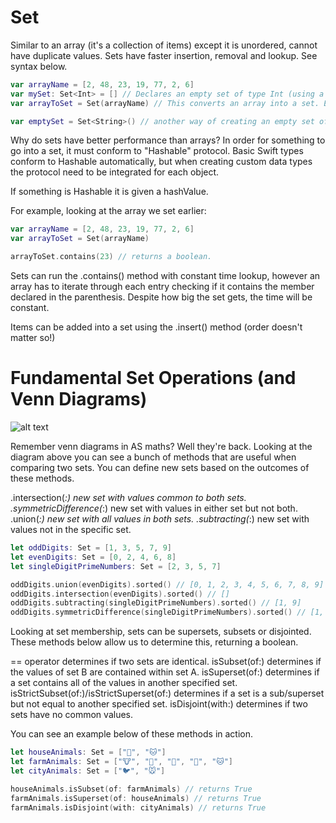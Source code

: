 # Set

Similar to an array (it's a collection of items) except it is unordered, cannot have duplicate values. Sets have faster insertion, removal and lookup. See syntax below.

```swift
var arrayName = [2, 48, 23, 19, 77, 2, 6]
var mySet: Set<Int> = [] // Declares an empty set of type Int (using a literal)
var arrayToSet = Set(arrayName) // This converts an array into a set. Every time the set is accessed the order is randomised. Any duplicate values are deleted when the array is converted.

var emptySet = Set<String>() // another way of creating an empty set of type String.
```

Why do sets have better performance than arrays? In order for something to go into a set, it must conform to "Hashable" protocol. Basic Swift types conform to Hashable automatically, but when creating custom data types the protocol need to be integrated for each object.

If something is Hashable it is given a hashValue.

For example, looking at the array we set earlier:

```swift
var arrayName = [2, 48, 23, 19, 77, 2, 6]
var arrayToSet = Set(arrayName)

arrayToSet.contains(23) // returns a boolean.
```

Sets can run the .contains() method with constant time lookup, however an array has to iterate through each entry checking if it contains the member declared in the parenthesis. Despite how big the set gets, the time will be constant.

Items can be added into a set using the .insert() method (order doesn't matter so!)

# Fundamental Set Operations (and Venn Diagrams)

![alt text](https://docs.swift.org/swift-book/images/org.swift.tspl/setVennDiagram~dark@2x.png)

Remember venn diagrams in AS maths? Well they're back. Looking at the diagram above you can see a bunch of methods that are useful when comparing two sets. You can define new sets based on the outcomes of these methods.

.intersection(_:) new set with values common to both sets.
.symmetricDifference(_:) new set with values in either set but not both.
.union(_:) new set with all values in both sets.
.subtracting(_:) new set with values not in the specific set.

```swift
let oddDigits: Set = [1, 3, 5, 7, 9]
let evenDigits: Set = [0, 2, 4, 6, 8]
let singleDigitPrimeNumbers: Set = [2, 3, 5, 7]

oddDigits.union(evenDigits).sorted() // [0, 1, 2, 3, 4, 5, 6, 7, 8, 9]
oddDigits.intersection(evenDigits).sorted() // []
oddDigits.subtracting(singleDigitPrimeNumbers).sorted() // [1, 9]
oddDigits.symmetricDifference(singleDigitPrimeNumbers).sorted() // [1, 2, 9]
```

Looking at set membership, sets can be supersets, subsets or disjointed. These methods below allow us to determine this, returning a boolean.

== operator determines if two sets are identical.
isSubset(of:) determines if the values of set B are contained within set A.
isSuperset(of:) determines if a set contains all of the values in another specified set.
isStrictSubset(of:)/isStrictSuperset(of:) determines if a set is a sub/superset but not equal to another specified set.
isDisjoint(with:) determines if two sets have no common values.

You can see an example below of these methods in action.

```swift
let houseAnimals: Set = ["🐶", "🐱"]
let farmAnimals: Set = ["🐮", "🐔", "🐑", "🐶", "🐱"]
let cityAnimals: Set = ["🐦", "🐭"]

houseAnimals.isSubset(of: farmAnimals) // returns True
farmAnimals.isSuperset(of: houseAnimals) // returns True
farmAnimals.isDisjoint(with: cityAnimals) // returns True
```
